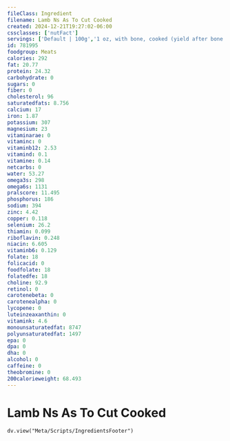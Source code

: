 ```yaml
---
fileClass: Ingredient
filename: Lamb Ns As To Cut Cooked
created: 2024-12-21T19:27:02-06:00
cssclasses: ['nutFact']
servings: ['Default | 100g','1 oz, with bone, cooked (yield after bone removed) | 20','1 oz, with bone, raw (yield after cooking, bone removed) | 15','1 oz, boneless, cooked | 28','1 oz, boneless, raw (yield after cooking) | 21','1 cubic inch, boneless, cooked | 17','1 cup, cooked, diced | 134']
id: 781995
foodgroup: Meats
calories: 292
fat: 20.77
protein: 24.32
carbohydrate: 0
sugars: 0
fiber: 0
cholesterol: 96
saturatedfats: 8.756
calcium: 17
iron: 1.87
potassium: 307
magnesium: 23
vitaminarae: 0
vitaminc: 0
vitaminb12: 2.53
vitamind: 0.1
vitamine: 0.14
netcarbs: 0
water: 53.27
omega3s: 298
omega6s: 1131
pralscore: 11.495
phosphorus: 186
sodium: 394
zinc: 4.42
copper: 0.118
selenium: 26.2
thiamin: 0.099
riboflavin: 0.248
niacin: 6.605
vitaminb6: 0.129
folate: 18
folicacid: 0
foodfolate: 18
folatedfe: 18
choline: 92.9
retinol: 0
carotenebeta: 0
carotenealpha: 0
lycopene: 0
luteinzeaxanthin: 0
vitamink: 4.6
monounsaturatedfat: 8747
polyunsaturatedfat: 1497
epa: 0
dpa: 0
dha: 0
alcohol: 0
caffeine: 0
theobromine: 0
200calorieweight: 68.493
---
```


# Lamb Ns As To Cut Cooked

```dataviewjs
dv.view("Meta/Scripts/IngredientsFooter")
```